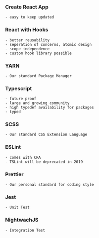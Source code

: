 ### Create React App
    - easy to keep updated
### React with Hooks
    - better reusability
    - seperation of concerns, atomic design
    - scope independence
    - custom hook library possible
### YARN
    - Our standard Package Manager
### Typescript
    - future proof
    - large and growing community
    - high typedef availability for packages
    - typed
### SCSS
    - Our standard CSS Extension Language
### ESLint
    - comes with CRA
    - TSLint will be deprecated in 2019
### Prettier
    - Our personal standard for coding style
### Jest
    - Unit Test
### NightwachJS
    - Integration Test
